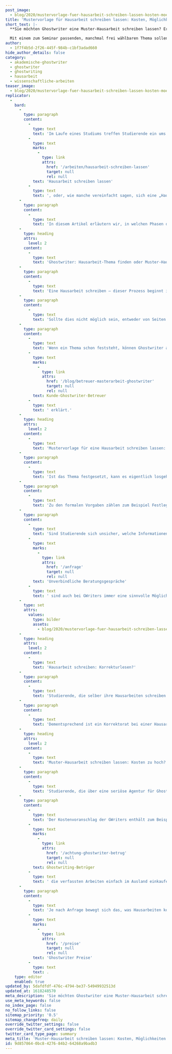 ```yaml
---
post_image:
  - blog/2020/mustervorlage-fuer-hausarbeit-schreiben-lassen-kosten-moeglichkeiten-und-ablauf/Mustervorlage-fur-Hausarbeit-schreiben-lassen.JPG
title: 'Mustervorlage für Hausarbeit schreiben lassen: Kosten, Möglichkeiten und Ablauf'
short_text: |-
  **Sie möchten Ghostwriter eine Muster-Hausarbeit schreiben lassen? Erfahren Sie alles über Kosten, Möglichkeiten und den Ablauf bei GWriters!**

  Mit einem zum Seminar passenden, manchmal frei wählbaren Thema sollen Studierende mit einer Hausarbeit zeigen, was sie gelernt haben – und dass sie wissenschaftlich schreiben können. Doch je nachdem, welche Kurse Studierende belegen und wie sie ihr Studium strukturieren, kann es schnell dazu kommen, dass sie pro Semester statt einer bis zu vier Hausarbeiten schreiben müssen. Oft reicht hierfür die Zeit nicht, gerade, wenn Studierende nebenbei jobben. Manchmal ist auch der Leistungsdruck zu groß, eine Krankheit kommt dazwischen oder es gehen schlicht und einfach die Ideen aus. Hierfür gibt es eine Lösung...
author:
  - 1f7f4b5d-2f26-445f-984b-c1bf3adad660
hide_author_details: false
category:
  - akademische-ghostwriter
  - ghostwriter
  - ghostwriting
  - hausarbeit
  - wissenschaftliche-arbeiten
teaser_image:
  - blog/2020/mustervorlage-fuer-hausarbeit-schreiben-lassen-kosten-moeglichkeiten-und-ablauf/Mustervorlage-fur-Hausarbeit-schreiben-lassen.JPG
replicator:
  -
    bard:
      -
        type: paragraph
        content:
          -
            type: text
            text: 'Im Laufe eines Studiums treffen Studierende ein ums andere Mal auf eine bestimmte Prüfungsleistung, die manche vor Herausforderungen stellt: die Hausarbeit. Eine Hausarbeit schreiben bedeutet, eine schriftliche Arbeit zu verfassen, die den Abschluss eines Seminars bildet und im Durchschnitt nicht mehr als fünfzehn Seiten umfasst. Mit einem zum Seminar passenden, manchmal frei wählbaren Thema sollen Studierende mit einer Hausarbeit zeigen, was sie gelernt haben – und dass sie wissenschaftlich schreiben können. Doch je nachdem, welche Kurse Studierende belegen und wie sie ihr Studium strukturieren, kann es schnell dazu kommen, dass sie pro Semester statt einer bis zu vier Hausarbeiten schreiben müssen. Oft reicht hierfür die Zeit nicht, gerade, wenn Studierende nebenbei jobben. Manchmal ist auch der Leistungsdruck zu groß, eine Krankheit kommt dazwischen oder es gehen schlicht und einfach die Ideen aus. Hierfür gibt es eine Lösung: sich von einem Ghostwriter die Mustervorlage für eine '
          -
            type: text
            marks:
              -
                type: link
                attrs:
                  href: '/arbeiten/hausarbeit-schreiben-lassen'
                  target: null
                  rel: null
            text: 'Hausarbeit schreiben lassen'
          -
            type: text
            text: ', oder, wie manche vereinfacht sagen, sich eine „Hausarbeit kaufen“.'
      -
        type: paragraph
        content:
          -
            type: text
            text: 'In diesem Artikel erläutern wir, in welchen Phasen des Schreibprozesses Studierende, die sich eine Mustervorlage für eine Hausarbeit schreiben lassen wollen, eine solche Unterstützung in Anspruch nehmen können. Neben diesem Schritt, eine „Hausarbeit kaufen“ zu wollen, zeigen wir euch auch noch andere Möglichkeiten auf, sich durch einen Ghostwriter Hilfe zu holen. Und natürlich vergessen wir auch nicht, darauf einzugehen, ob Hilfe bei einer Hausarbeit durch Ghostwriter günstig oder teuer ist oder sein muss.'
      -
        type: heading
        attrs:
          level: 2
        content:
          -
            type: text
            text: 'Ghostwriter: Hausarbeit-Thema finden oder Muster-Hausarbeit schreiben lassen'
      -
        type: paragraph
        content:
          -
            type: text
            text: 'Eine Hausarbeit schreiben – dieser Prozess beginnt immer damit, ein passendes Thema zu finden. Ein geeignetes Thema sollte mit den Schwerpunkten des belegten Seminars korrelieren, zumindest teilweise auf den behandelten Primär- und Sekundärquellen aufbauen und für die wissenschaftliche Theorie neue Forschungsfragen ermöglichen. Es sollte außerdem die Möglichkeit bieten, dass Studierende demonstrieren können, welches Wissen sie sich im Rahmen des Seminars angeeignet haben. Und zu guter Letzt kann es nicht schaden, wenn das Thema die Person, die es gewählt hat, auch noch interessiert. Zur Themenwahl können sich Studierende meist Hilfe und Rat bei den Lehrkräften holen, die das Seminar abgehalten haben.'
      -
        type: paragraph
        content:
          -
            type: text
            text: 'Sollte dies nicht möglich sein, entweder von Seiten der Studierenden oder der Lehrkräfte her, können bei der Hausarbeit Ghostwriter ebenfalls Hilfe und Rat bieten. Wer zur Themensuche für seine Hausarbeit Ghostwriter heranzieht, sollte folgende Punkte beachten: Je mehr Informationen der Ghostwriter über das Seminar und die Vorstellungen Studierender hat, umso einfacher wird es für sie oder ihn, ein passendes Thema vorzuschlagen. Es lohnt sich, eine Übersicht über die Themen der einzelnen Seminarsitzungen und die besprochenen Inhalte zusammenzustellen und an den Ghostwriter weiterzuleiten. Wenn bereits eigene Ideen im Raum schweben, sollten diese auch beigefügt werden. Vom wenig konkreten „Hausarbeit schreiben über moralische Frage“ zum sehr spezifischen „Hausarbeit schreiben über die dramaturgische Leistung in der zweiten Hälfte des Films aus der dritten Seminarsitzung unter Zuhilfenahme von Kants Kategorischem Imperativ“ – jeder Hinweis hilft Ghostwritern dabei, ein geeignetes Thema zu finden. Studierende können natürlich auch mehrere Themenvorschläge anfragen, aus denen sie dann auswählen können.'
      -
        type: paragraph
        content:
          -
            type: text
            text: 'Wenn ein Thema schon feststeht, können Ghostwriter außerdem bei der Quellenrecherche oder beim Erstellen einer Gliederung helfen. Wichtig ist, dass Studierende auch hier ihre Wünsche und die Ansprüche Dozierender klar kommunizieren. Denn die Rolle Dozierender und ihrer Meinungen beim Schreib- und Bewertungsprozess von Hausarbeiten ist nicht zu unterschätzen, wie unser letzter Blogartikel über das Dreiecksverhältnis '
          -
            type: text
            marks:
              -
                type: link
                attrs:
                  href: '/blog/betreuer-masterarbeit-ghostwriter'
                  target: null
                  rel: null
            text: Kunde-Ghostwriter-Betreuer
          -
            type: text
            text: ' erklärt.'
      -
        type: heading
        attrs:
          level: 2
        content:
          -
            type: text
            text: 'Mustervorlage für eine Hausarbeit schreiben lassen: „Hausarbeit kaufen“?'
      -
        type: paragraph
        content:
          -
            type: text
            text: 'Ist das Thema festgesetzt, kann es eigentlich losgehen. Zeitnot, Schreibblockaden, Krankheiten und Zwischenfälle können jedoch auch hier dazu führen, dass ein Ghostwriter Hilfe leisten soll. Doch welche Unterstützung kann er oder sie bieten? Im Schreibprozess ist es möglich, dass Studierende eine „Hausarbeit kaufen“, also eine Mustervorlage für eine Hausarbeit schreiben lassen. Damit der Ghostwriter bei der Mustervorlage gute Arbeit leisten kann, ist es am besten, wenn er oder sie folgende Informationen von Studierenden erhält: Das Fach, den Titel oder das Thema des Seminars, wenn schon bekannt: den Titel der Hausarbeit, die im Seminar besprochenen Theorien und die herangezogenen Quellen, die formalen Vorgaben und die Ideen der Person, die sich eine Mustervorlage für eine Hausarbeit schreiben lassen will.'
      -
        type: paragraph
        content:
          -
            type: text
            text: 'Zu den formalen Vorgaben zählen zum Beispiel Festlegungen zu Schriftgröße und Seitenrand, aber auch die minimale und maximale Seitenanzahl und in manchen Fällen Anweisungen zur Art der Argumentation oder der Gliederung in der Hausarbeit.'
      -
        type: paragraph
        content:
          -
            type: text
            text: 'Sind Studierende sich unsicher, welche Informationen sie bereitstellen sollen, können sie sich im Vorfeld beraten lassen. '
          -
            type: text
            marks:
              -
                type: link
                attrs:
                  href: '/anfrage'
                  target: null
                  rel: null
            text: 'Unverbindliche Beratungsgespräche'
          -
            type: text
            text: ' sind auch bei GWriters immer eine sinnvolle Möglichkeit, um den Prozess des Ghostwritings in die Gänge zu bringen. Einige der Unterstützungsmöglichkeiten auf dem Weg zur Hausarbeit, über die die Projektleitenden von GWriters informieren können, sind in Abbildung 1 dargestellt.'
      -
        type: set
        attrs:
          values:
            type: bilder
            assets:
              - blog/2020/mustervorlage-fuer-hausarbeit-schreiben-lassen-kosten-moeglichkeiten-und-ablauf/2020-03-13-Table_rework.png
      -
        type: heading
        attrs:
          level: 2
        content:
          -
            type: text
            text: 'Hausarbeit schreiben: Korrekturlesen?'
      -
        type: paragraph
        content:
          -
            type: text
            text: 'Studierende, die selber ihre Hausarbeiten schreiben wollen, statt sich beim Schreiben Hilfe zu holen, können ebenfalls von der Unterstützung eines Ghostwriters profitieren. So kann zum Beispiel eine professionelle Korrektur der Hausarbeit durch einen Ghostwriter Zeit und Nerven sparen, wenn die Deadline näher rückt. Sind alle Überschriften formatiert, alle Forschungsfragen beantwortet und alle Quellen ins Literaturverzeichnis eingetragen, garantieren bei einer Hausarbeit Lektorat oder Korrektorat, dass die sogenannte „Betriebsblindheit“ nicht für unnötige Fehler sorgt – und Plagiatsprüfungen helfen, einer der größten wissenschaftlichen Verfehlungen vorzubeugen. Während Lektorate auch inhaltliche Aspekte beachten und die Hausarbeiten dabei wissenschaftlich überprüft werden, machen sich Korrektorate vor allem auf die Suche nach sprachlichen Fehlern und Tippfehlern.'
      -
        type: paragraph
        content:
          -
            type: text
            text: 'Dementsprechend ist ein Korrektorat bei einer Hausarbeit günstiger als ein Lektorat, da zum Beispiel keine Quellen überprüft werden. Doch beim Ghostwriting einer Hausarbeit günstig als Kriterium zu nehmen, ist nicht immer die sicherste Wahl.'
      -
        type: heading
        attrs:
          level: 2
        content:
          -
            type: text
            text: 'Muster-Hausarbeit schreiben lassen: Kosten zu hoch?'
      -
        type: paragraph
        content:
          -
            type: text
            text: 'Studierende, die über eine seriöse Agentur für Ghostwriting ihre Mustervorlagen, Themenberatungen, Lektorate, Korrektorate oder Plagiatsprüfungen in Auftrag geben, erhalten eine andere Leistung als bei manch einem Angebot, das eine Google-Suche zu „Hausarbeit günstig“ bringen mag.'
      -
        type: paragraph
        content:
          -
            type: text
            text: 'Der Kostenvoranschlag der GWriters enthält zum Beispiel die Kosten für die fachliche und wissenschaftliche Kompetenz der Agentur, die professionelle Betreuung durch individuelle Projektmanager, die Bearbeitung eines Auftrages durch spezialisierte akademische Ghostwriter und schließlich Kosten für ein abschließendes Korrektorat und Lektorat, die die hohe Qualität einer Hausarbeit zusätzlich garantieren. Diese Leistungen können selbstständige Ghostwriter oder Billig-Ghostwriter-Agenturen, die mit günstigen Preisen werben, oftmals nicht bieten. Und wird ein Angebot gar zu günstig, müssen Studierende sich durchaus auch vor Betrug in Acht nehmen: Seriöse akademische Ghostwriter würden Ihre Leistung nicht zu Dumping-Löhnen anbieten. In solchen Fällen kann es dann durchaus passieren, dass unseriöse '
          -
            type: text
            marks:
              -
                type: link
                attrs:
                  href: '/achtung-ghostwriter-betrug'
                  target: null
                  rel: null
            text: Ghostwriting-Betrüger
          -
            type: text
            text: ' die verfassten Arbeiten einfach im Ausland einkaufen oder sogar plagiieren und anschließend ins Deutsche übersetzen.'
      -
        type: paragraph
        content:
          -
            type: text
            text: 'Je nach Anfrage bewegt sich das, was Hausarbeiten kosten, zudem in verschiedenen Bereichen: Kostenvoranschläge können sich über zwei- bis vierstellige Beträge erstrecken. Welche Hausarbeit günstig und welche teuer ist, liegt somit auch an den Voraussetzungen der Studierenden und der Art ihrer Anfragen. Details hierzu können in einem Erstgespräch geklärt werden. Vorläufige Informationen zu anfallenden Kosten bietet auch unser Rechner für '
          -
            type: text
            marks:
              -
                type: link
                attrs:
                  href: '/preise'
                  target: null
                  rel: null
            text: 'Ghostwriter Preise'
          -
            type: text
            text: .
    type: editor
    enabled: true
updated_by: 5dafdfdf-476c-4794-be37-54949932513d
updated_at: 1618248570
meta_description: 'Sie möchten Ghostwriter eine Muster-Hausarbeit schreiben lassen? Erfahren Sie alles über Kosten, Möglichkeiten und den Ablauf bei GWriters!'
use_meta_keywords: false
no_index_page: false
no_follow_links: false
sitemap_priority: '0.5'
sitemap_changefreq: daily
override_twitter_settings: false
override_twitter_card_settings: false
twitter_card_type_page: summary
meta_title: 'Muster-Hausarbeit schreiben lassen: Kosten, Möglichkeiten und Ablauf • GWriters.de'
id: 9d857864-0bc8-4276-84b2-64268a9badb3
---
```

